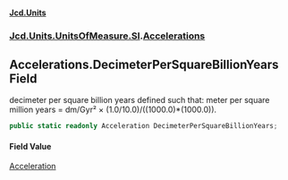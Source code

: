 #### [Jcd.Units](index 'index')
### [Jcd.Units.UnitsOfMeasure.SI](Jcd.Units.UnitsOfMeasure.SI 'Jcd.Units.UnitsOfMeasure.SI').[Accelerations](Accelerations 'Jcd.Units.UnitsOfMeasure.SI.Accelerations')

## Accelerations.DecimeterPerSquareBillionYears Field

decimeter per square billion years defined such that: meter per square million years = dm/Gyr² ×
(1.0/10.0)/((1000.0)*(1000.0)).

```csharp
public static readonly Acceleration DecimeterPerSquareBillionYears;
```

#### Field Value
[Acceleration](Acceleration 'Jcd.Units.UnitTypes.Acceleration')